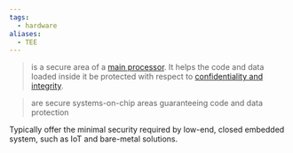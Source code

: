 ```yaml
---
tags:
  - hardware
aliases:
  - TEE
---
```

> is a secure area of a [main processor](https://en.wikipedia.org/wiki/Central_processing_unit "Central processing unit"). It helps the code and data loaded inside it be protected with respect to [confidentiality and integrity](https://en.wikipedia.org/wiki/Information_security#Confidentiality "Information security").


> are secure systems-on-chip areas guaranteeing code and data protection

Typically offer the minimal security required by low-end, closed embedded system, such as IoT and bare-metal solutions.


